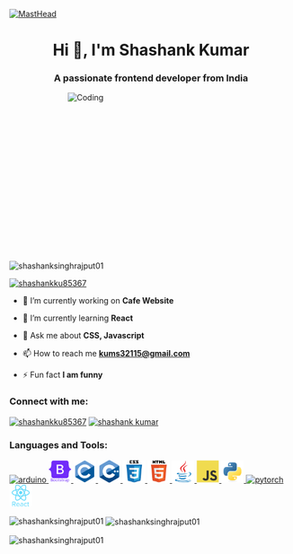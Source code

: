 

[![MastHead](https://user-images.githubusercontent.com/74038190/241765440-80728820-e06b-4f96-9c9e-9df46f0cc0a5.gif)](https://shashankku85367)
<h1 align="center">Hi 👋, I'm Shashank Kumar</h1>
<h3 align="center">A passionate frontend developer from India</h3>
<img align="right" alt="Coding" width="400" height="300" src="https://www.digitalsolutionservices.com/img/services/web%20development.gif">
<p align="left"> <img src="https://komarev.com/ghpvc/?username=shashanksinghrajput01&label=Profile%20views&color=0e75b6&style=flat" alt="shashanksinghrajput01" /> </p>

<p align="left"> <a href="https://twitter.com/shashankku85367" target="blank"><img src="https://img.shields.io/twitter/follow/shashankku85367?logo=twitter&style=for-the-badge" alt="shashankku85367" /></a> </p>

- 🔭 I’m currently working on **Cafe Website**

- 🌱 I’m currently learning **React**

- 💬 Ask me about **CSS, Javascript**

- 📫 How to reach me **kums32115@gmail.com**

- ⚡ Fun fact **I am funny**

<h3 align="left">Connect with me:</h3>
<p align="left">
<a href="https://twitter.com/shashankku85367" target="blank"><img align="center" src="https://raw.githubusercontent.com/rahuldkjain/github-profile-readme-generator/master/src/images/icons/Social/twitter.svg" alt="shashankku85367" height="30" width="40" /></a>
<a href="https://linkedin.com/in/shashank-kumar29" target="blank"><img align="center" src="https://raw.githubusercontent.com/rahuldkjain/github-profile-readme-generator/master/src/images/icons/Social/linked-in-alt.svg" alt="shashank kumar" height="30" width="40" /></a>
</p>

<h3 align="left">Languages and Tools:</h3>
<p align="left"> <a href="https://www.arduino.cc/" target="_blank" rel="noreferrer"> <img src="https://cdn.worldvectorlogo.com/logos/arduino-1.svg" alt="arduino" width="40" height="40"/> </a> <a href="https://getbootstrap.com" target="_blank" rel="noreferrer"> <img src="https://raw.githubusercontent.com/devicons/devicon/master/icons/bootstrap/bootstrap-plain-wordmark.svg" alt="bootstrap" width="40" height="40"/> </a> <a href="https://www.cprogramming.com/" target="_blank" rel="noreferrer"> <img src="https://raw.githubusercontent.com/devicons/devicon/master/icons/c/c-original.svg" alt="c" width="40" height="40"/> </a> <a href="https://www.w3schools.com/cpp/" target="_blank" rel="noreferrer"> <img src="https://raw.githubusercontent.com/devicons/devicon/master/icons/cplusplus/cplusplus-original.svg" alt="cplusplus" width="40" height="40"/> </a> <a href="https://www.w3schools.com/css/" target="_blank" rel="noreferrer"> <img src="https://raw.githubusercontent.com/devicons/devicon/master/icons/css3/css3-original-wordmark.svg" alt="css3" width="40" height="40"/> </a> <a href="https://www.w3.org/html/" target="_blank" rel="noreferrer"> <img src="https://raw.githubusercontent.com/devicons/devicon/master/icons/html5/html5-original-wordmark.svg" alt="html5" width="40" height="40"/> </a> <a href="https://www.java.com" target="_blank" rel="noreferrer"> <img src="https://raw.githubusercontent.com/devicons/devicon/master/icons/java/java-original.svg" alt="java" width="40" height="40"/> </a> <a href="https://developer.mozilla.org/en-US/docs/Web/JavaScript" target="_blank" rel="noreferrer"> <img src="https://raw.githubusercontent.com/devicons/devicon/master/icons/javascript/javascript-original.svg" alt="javascript" width="40" height="40"/> </a> <a href="https://www.python.org" target="_blank" rel="noreferrer"> <img src="https://raw.githubusercontent.com/devicons/devicon/master/icons/python/python-original.svg" alt="python" width="40" height="40"/> </a> <a href="https://pytorch.org/" target="_blank" rel="noreferrer"> <img src="https://www.vectorlogo.zone/logos/pytorch/pytorch-icon.svg" alt="pytorch" width="40" height="40"/> </a> <a href="https://reactjs.org/" target="_blank" rel="noreferrer"> <img src="https://raw.githubusercontent.com/devicons/devicon/master/icons/react/react-original-wordmark.svg" alt="react" width="40" height="40"/> </a> </p>

<p><img align="left" src="https://github-readme-stats.vercel.app/api/top-langs?username=shashanksinghrajput01&show_icons=true&locale=en&layout=compact" alt="shashanksinghrajput01" /></p>

<p>&nbsp;<img align="center" src="https://github-readme-stats.vercel.app/api?username=shashanksinghrajput01&show_icons=true&locale=en" alt="shashanksinghrajput01" /></p>

<p><img align="center" src="https://github-readme-streak-stats.herokuapp.com/?user=shashanksinghrajput01&" alt="shashanksinghrajput01" /></p>
